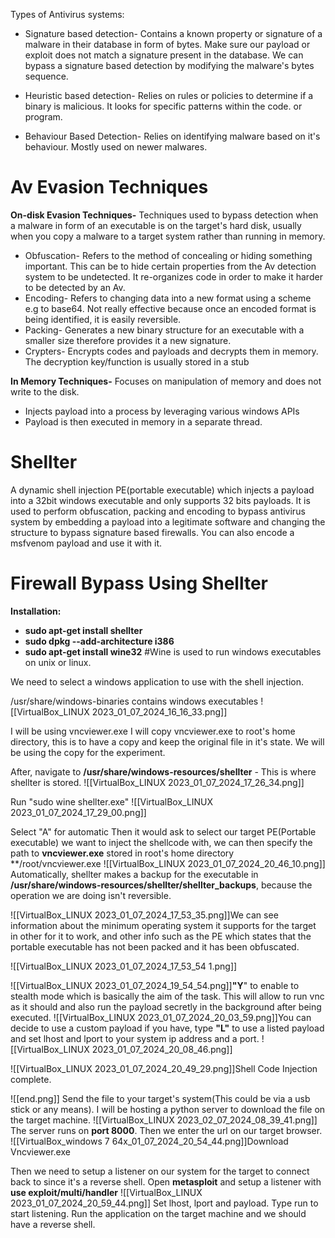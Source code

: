 Types of Antivirus systems:

- Signature based detection- Contains a known property or signature of a malware in their database in form of bytes. Make sure our payload or exploit does not match a signature present in the database. We can bypass a signature based detection by modifying the malware's bytes sequence.

- Heuristic based detection- Relies on rules or policies to determine if a binary is malicious. It looks for specific patterns within the code. or program.

- Behaviour Based Detection- Relies on identifying malware based on it's behaviour. Mostly used on newer malwares.

# Av Evasion Techniques

**On-disk Evasion Techniques-** Techniques used to bypass detection when a malware in form of an executable is on the target's hard disk, usually when you copy a malware to a target system rather than running in memory.

- Obfuscation-  Refers to the method of concealing or hiding something important. This can be to hide certain properties from the Av detection system to be undetected. It re-organizes code in order to make it harder to be detected by an Av.
- Encoding- Refers to changing data into a new format using a scheme e.g to base64. Not really effective because once an encoded format is being identified, it is easily reversible.
- Packing- Generates a new binary structure for an executable with a smaller size therefore provides it a new signature.
- Crypters- Encrypts codes and payloads and decrypts them in memory. The decryption key/function is usually stored in a stub

**In Memory Techniques-** Focuses on manipulation of memory and does not write to the disk.
- Injects payload into a process by leveraging various windows APIs
- Payload is then executed in memory in a separate thread.

# Shellter

A dynamic shell injection PE(portable executable) which injects a payload into a 32bit windows executable and only supports 32 bits payloads. It is used to perform obfuscation, packing and encoding to bypass antivirus system by embedding a payload into a legitimate software and changing the structure to bypass signature based firewalls. You can also encode a msfvenom payload and use it with it.

# Firewall Bypass Using Shellter

**Installation:**
- **sudo apt-get install shellter**
- **sudo dpkg --add-architecture i386**
- **sudo apt-get install wine32**         #Wine is used to run windows executables on unix or linux.

We need to select a windows application to use with the shell injection.

/usr/share/windows-binaries  contains windows executables
![[VirtualBox_LINUX 2023_01_07_2024_16_16_33.png]]

I will be using vncviewer.exe  I will copy vncviewer.exe to root's home directory, this is to have a copy and keep the original file in it's state. We will be using the copy for the experiment.

After, navigate to **/usr/share/windows-resources/shellter** - This is where shellter is stored.
![[VirtualBox_LINUX 2023_01_07_2024_17_26_34.png]]

Run "sudo wine shellter.exe"
![[VirtualBox_LINUX 2023_01_07_2024_17_29_00.png]]

Select "A" for automatic
Then it would ask to select our target PE(Portable executable) we want to inject the shellcode with, we can then specify the path to **vncviewer.exe** stored in root's home directory **/root/vncviewer.exe
![[VirtualBox_LINUX 2023_01_07_2024_20_46_10.png]]
Automatically, shellter makes a backup for the executable in **/usr/share/windows-resources/shellter/shellter_backups**, because the operation we are doing isn't reversible. 

![[VirtualBox_LINUX 2023_01_07_2024_17_53_35.png]]We can see information about the minimum operating system it supports for the target in other for it to work, and other info such as the PE which states that the portable executable has not been packed and it has been obfuscated.

![[VirtualBox_LINUX 2023_01_07_2024_17_53_54 1.png]]

![[VirtualBox_LINUX 2023_01_07_2024_19_54_54.png]]**"Y**" to enable to stealth mode which is basically the aim of the task. This will allow  to run vnc as it should and also run the payload secretly in the background after being executed.
![[VirtualBox_LINUX 2023_01_07_2024_20_03_59.png]]You can decide to use a custom payload if you have, type **"L"** to use a listed payload and set lhost and lport to your system ip address and a port.
![[VirtualBox_LINUX 2023_01_07_2024_20_08_46.png]]

![[VirtualBox_LINUX 2023_01_07_2024_20_49_29.png]]Shell Code Injection complete.

![[end.png]]
Send the file to your target's system(This could be via a usb stick or any means). I will be hosting a python server to download the file on the target machine.
![[VirtualBox_LINUX 2023_02_07_2024_08_39_41.png]]
The server runs on **port 8000**. Then we enter the url on our target browser.
![[VirtualBox_windows 7 64x_01_07_2024_20_54_44.png]]Download Vncviewer.exe

Then we need to setup a listener on our system for the target to connect back to since it's a reverse shell.
Open **metasploit** and setup a listener with **use exploit/multi/handler**
![[VirtualBox_LINUX 2023_01_07_2024_20_59_44.png]]
Set lhost, lport and payload. Type run to start listening. Run the application on the target machine and we should have a reverse shell.
